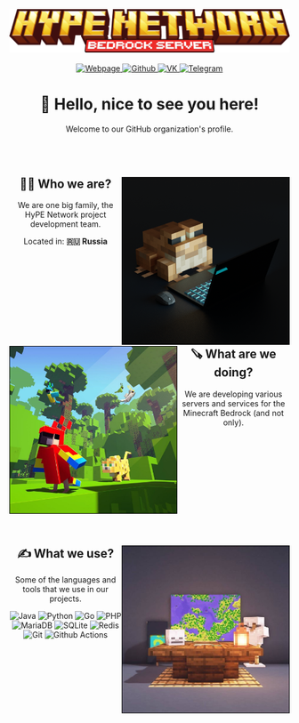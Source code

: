 <div>
   <img src="profile/logo.png" alt="logo">
   <div align="center">
      <br>
      <a href="https://hy-pe.ru">
      <img src="https://custom-icon-badges.demolab.com/badge/server_webpage-D1463F?style=for-the-badge&logoColor=white&logo=repo" alt="Webpage" />
      </a>
      <a href="https://github.com/HyPE-Network">
      <img src="https://img.shields.io/badge/Github-181717?&style=for-the-badge&logo=github&logoColor=white" alt="Github" />
      </a>
      <a href="https://vk.com/hype_pe">
      <img src="https://img.shields.io/badge/VK-0077FF?&style=for-the-badge&logo=vk&logoColor=white" alt="VK" />
      </a>
      <a href="https://t.me/hype_pe">
      <img src="https://img.shields.io/badge/Telegram-26A5E4?&style=for-the-badge&logo=telegram&logoColor=white" alt="Telegram" />
      </a>
      <div>
         <h1>👋 Hello, nice to see you here!</h1>
         <p>Welcome to our GitHub organization's profile.</p>
      </div>
   </div>
</div>
<br>
<br>
<div>
   <img align="right" height="300" src="profile/img1.png" alt="" style="border: 1px solid black; ">
   <div align="center">
      <h2>👨‍🔧 Who we are?</h2>
      <p>We are one big family, the HyPE Network project development team.</p>
      <p>Located in: <strong>🇷🇺 Russia</strong></p>
   </div>
</div>
<br>
<br>
<br>
<br>
<br>
<br>
<br>
<br>
<div>
   <img align="left" height="300" src="profile/img2.jpg" alt="" style="border: 1px solid black; ">
   <div align="center">
      <h2>🪚 What are we doing?</h2>
      <p>We are developing various servers and services for the Minecraft Bedrock (and not only).</p>
   </div>
</div>
<br>
<br>
<br>
<br>
<br>
<br>
<br>
<br>
<br>
<br>
<div>
   <img align="right" height="300" src="profile/img3.jpg" alt="" style="border: 1px solid black; ">
   <div align="center">
      <h2>✍️ What we use?</h2>
      <p>Some of the languages and tools that we use in our projects.</p>
      <p>
         <img alt="Java" src="https://img.shields.io/badge/Java-ED8B00?style=for-the-badge&logo=java&logoColor=white" />
         <img alt="Python" src="https://img.shields.io/badge/Python-3776AB?style=for-the-badge&logo=python&logoColor=white" />
         <img alt="Go" src="https://img.shields.io/badge/Go-00ADD8?style=for-the-badge&logo=go&logoColor=white" /> 
         <img alt="PHP" src="https://img.shields.io/badge/PHP-777BB4?style=for-the-badge&logo=php&logoColor=white" />
         <br>
         <img alt="MariaDB" src="https://img.shields.io/badge/MariaDB-003545?style=for-the-badge&logo=mariadb&logoColor=white" />
         <img alt="SQLite" src="https://img.shields.io/badge/SQLite-003B57?style=for-the-badge&logo=sqlite&logoColor=white" />
         <img alt="Redis" src="https://img.shields.io/badge/Redis-DC382D?style=for-the-badge&logo=redis&logoColor=white" />
         <br>
         <img alt="Git" src="https://img.shields.io/badge/Git-F05032?style=for-the-badge&logo=git&logoColor=white" />
         <img alt="Github Actions" src="https://img.shields.io/badge/Github_Actions-2088FF?style=for-the-badge&logo=github-actions&logoColor=white" />
      </p>
   </div>
</div>

